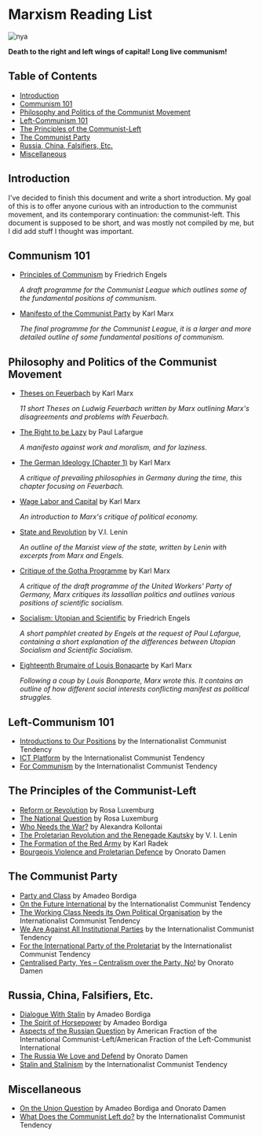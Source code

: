# Marxism Reading List

![nya](mengels.png)

**Death to the right and left wings of capital! Long live communism!**

## Table of Contents

* [Introduction](#introduction)
* [Communism 101](#communism-101)
* [Philosophy and Politics of the Communist Movement](#philosophy-and-politics-of-the-communist-movement)
* [Left-Communism 101](#left-communism-101)
* [The Principles of the Communist-Left](#the-principles-of-the-communist-left)
* [The Communist Party](#the-communist-party)
* [Russia, China, Falsifiers, Etc.](#russia-china-falsifiers-etc)
* [Miscellaneous](#miscellaneous)

## Introduction

I've decided to finish this document and write a short introduction. My goal of this is to offer anyone curious with an introduction to the communist movement, and its contemporary continuation: the communist-left. This document is supposed to be short, and was mostly not compiled by me, but I did add stuff I thought was important.

## Communism 101

* [Principles of Communism](https://drive.google.com/file/d/1TasOyPDYlUWBw1P8tUdxjgaXFfsCm6At/view?usp=sharing) by Friedrich Engels

  *A draft programme for the Communist League which outlines some of the fundamental positions of communism.*

* [Manifesto of the Communist Party](https://drive.google.com/file/d/1HnOE1zEGIEAJj4pfS8AFDBHAlIz1HKeC/view?usp=sharing) by Karl Marx

  *The final programme for the Communist League, it is a larger and more detailed outline of some fundamental positions of communism.*

## Philosophy and Politics of the Communist Movement

* [Theses on Feuerbach](http://libcom.org/library/ludwig-feuerbach-end-classical-german-philosophy-engels-appendix) by Karl Marx

  *11 short Theses on Ludwig Feuerbach written by Marx outlining Marx's disagreements and problems with Feuerbach.*

* [The Right to be Lazy](https://drive.google.com/file/d/1o0THxDK3mnt0pf390Ff_xndPqAtlT58P/view?usp=sharing) by Paul Lafargue

  *A manifesto against work and moralism, and for laziness.*

* [The German Ideology (Chapter 1)](https://www.marxists.org/archive/marx/works/1845/german-ideology/ch01.htm) by Karl Marx

  *A critique of prevailing philosophies in Germany during the time, this chapter focusing on Feuerbach.*

* [Wage Labor and Capital](https://drive.google.com/file/d/191AJKZONkV_rq9T__4w9KOA3o-oxWhhd/view?usp=sharing) by Karl Marx

  *An introduction to Marx's critique of political economy.*

* [State and Revolution](https://www.marxists.org/archive/lenin/works/1917/staterev/) by V.I. Lenin

  *An outline of the Marxist view of the state, written by Lenin with excerpts from Marx and Engels.*

* [Critique of the Gotha Programme](https://libcom.org/library/critique-of-the-gotha-program-karl-marx) by Karl Marx

  *A critique of the draft programme of the United Workers' Party of Germany, Marx critiques its lassallian politics and outlines various positions of scientific socialism.*

* [Socialism: Utopian and Scientific](https://libcom.org/library/socialism-utopian-scientific-engels) by Friedrich Engels

  *A short pamphlet created by Engels at the request of Paul Lafargue, containing a short explanation of the differences between Utopian Socialism and Scientific Socialism.*

* [Eighteenth Brumaire of Louis Bonaparte](https://libcom.org/library/18th-brumaire-louis-napoleon-marx) by Karl Marx

  *Following a coup by Louis Bonaparte, Marx wrote this. It contains an outline of how different social interests conflicting manifest as political struggles.*

## Left-Communism 101

* [Introductions to Our Positions](http://www.leftcom.org/en/articles/2020-02-03/introductions-to-our-positions) by the Internationalist Communist Tendency
* [ICT Platform](http://www.leftcom.org/en/node/36775) by the Internationalist Communist Tendency
* [For Communism](https://leftcom.org/files/2019-for-communism_0.pdf) by the Internationalist Communist Tendency

## The Principles of the Communist-Left

* [Reform or Revolution](https://marxists.org/archive/luxemburg/1900/reform-revolution) by Rosa Luxemburg
* [The National Question](https://marxists.org/archive/luxemburg/1909/national-question/index.htm) by Rosa Luxemburg
* [Who Needs the War?](https://marxists.org/archive/kollonta/1915/whoneeds.htm) by Alexandra Kollontai
* [The Proletarian Revolution and the Renegade Kautsky](https://marxists.org/archive/lenin/works/1918/prrk/index.htm) by V. I. Lenin
* [The Formation of the Red Army](https://www.leftcom.org/en/articles/2019-02-11/the-formation-of-the-red-army-1918) by Karl Radek
* [Bourgeois Violence and Proletarian Defence](https://marxists.org/archive/damen/1946/bourgeois-violence.htm) by Onorato Damen

## The Communist Party

* [Party and Class](https://marxists.org/archive/bordiga/works/1921/party-class.htm) by Amadeo Bordiga
* [On the Future International](https://www.leftcom.org/en/articles/2018-06-22/on-the-future-international) by the Internationalist Communist Tendency
* [The Working Class Needs its Own Political Organisation](https://www.leftcom.org/en/articles/2019-12-09/the-working-class-needs-its-own-political-organisation) by the Internationalist Communist Tendency
* [We Are Against All Institutional Parties](http://www.leftcom.org/en/articles/2020-05-18/we-are-against-all-institutional-parties) by the Internationalist Communist Tendency
* [For the International Party of the Proletariat](https://www.leftcom.org/en/articles/2020-05-21/for-the-international-party-of-the-proletariat) by the Internationalist Communist Tendency
* [Centralised Party, Yes – Centralism over the Party, No!](https://www.marxists.org/archive/damen/1951/centralised.htm) by Onorato Damen

## Russia, China, Falsifiers, Etc.

* [Dialogue With Stalin](https://marxists.org/archive/bordiga/works/1952/stalin.htm) by Amadeo Bordiga
* [The Spirit of Horsepower](https://marxists.org/archive/bordiga/works/1953/horsepower.htm) by Amadeo Bordiga
* [Aspects of the Russian Question](https://libcom.org/library/aspects-russian-question-%E2%80%93-american-fraction-left-communist-international-1949) by American Fraction of the International Communist-Left/American Fraction of the Left-Communist International
* [The Russia We Love and Defend](https://marxists.org/archive/damen/1943/love-russia.htm) by Onorato Damen
* [Stalin and Stalinism](https://www.leftcom.org/en/articles/2003-08-01/stalin-and-stalinism) by the Internationalist Communist Tendency

## Miscellaneous

* [On the Union Question](https://libcom.org/library/union-question-amadeo-bordiga-onorato-damen) by Amadeo Bordiga and Onorato Damen
* [What Does the Communist Left do?](http://www.leftcom.org/en/articles/2020-04-22/what-does-the-communist-left-do) by the Internationalist Communist Tendency
